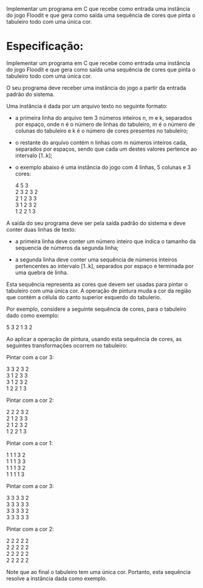 Implementar um programa em C que  recebe como entrada uma instância do
jogo Floodit e que gera como saída  uma sequência de cores que pinta o
tabuleiro todo com uma única cor.


Especificação:
==============
Implementar um programa em C que  recebe como entrada uma instância do
jogo Floodit e que gera como saída  uma sequência de cores que pinta o
tabuleiro todo com uma única cor.

O seu programa deve receber uma  instância do jogo a partir da entrada
padrão do sistema.

Uma instância é dada por um arquivo texto no seguinte formato:

  - a  primeira linha  do arquivo  tem 3  números inteiros  n, m  e k,
    separados por espaço, onde n é  o número de linhas do tabuleiro, m
    é  o número  de colunas  do  tabuleiro e  k  é o  número de  cores
    presentes no tabuleiro;

  - o restante do arquivo contém n linhas com m números inteiros cada,
    separados por espaços,  sendo que cada um  destes valores pertence
    ao intervalo [1..k];

  - o exemplo abaixo é uma instância do jogo com 4 linhas, 5 colunas e
    3 cores:
  
    4 5 3<br>
    2 3 2 3 2 <br>
    2 1 2 3 3 <br>
    3 1 2 3 2 <br>
    1 2 2 1 3 <br>

A saída do seu  programa deve ser pela saída padrão  do sistema e deve
conter duas linhas  de texto:

  - a  primeira linha  deve  conter  um número  inteiro  que indica  o
    tamanho da sequencia de números da segunda linha;

  - a  segunda linha  deve conter  uma sequência  de números  inteiros
    pertencentes ao intervalo [1..k], separados por espaço e terminada
    por uma quebra de linha.

Esta sequência representa as cores que  devem ser usadas para pintar o
tabuleiro com  uma única  cor.  A  operação de pintura  muda a  cor da
região que contém a célula do canto superior esquerdo do tabulerio.

Por exemplo, considere a seguinte sequência de cores, para o tabuleiro
dado como exemplo:

  5
  3 2 1 3 2

Ao aplicar a  operação de pintura, usando esta sequência  de cores, as
seguintes transformações ocorrem no tabuleiro:

Pintar com a cor 3:

  3 3 2 3 2 <br>
  3 1 2 3 3 <br>
  3 1 2 3 2 <br>
  1 2 2 1 3 <br>

Pintar com a cor 2:

  2 2 2 3 2 <br>
  2 1 2 3 3 <br>
  2 1 2 3 2 <br>
  1 2 2 1 3 <br>

Pintar com a cor 1:

  1 1 1 3 2 <br>
  1 1 1 3 3 <br>
  1 1 1 3 2 <br>
  1 1 1 1 3<br>

Pintar com a cor 3:

  3 3 3 3 2 <br>
  3 3 3 3 3 <br>
  3 3 3 3 2 <br>
  3 3 3 3 3 <br>

Pintar com a cor 2:

  2 2 2 2 2 <br>
  2 2 2 2 2 <br>
  2 2 2 2 2 <br>
  2 2 2 2 2<br>

Note  que ao  final  o tabuleiro  tem uma  única  cor. Portanto,  esta
sequência resolve a instância dada como exemplo.
